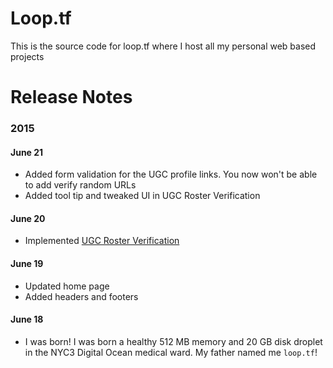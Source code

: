 # Loop.tf

This is the source code for loop.tf where I host all my personal web
based projects

# Release Notes

### 2015

#### June 21

- Added form validation for the UGC profile links. You now won't be
  able to add verify random URLs
- Added tool tip and tweaked UI in UGC Roster Verification

#### June 20

- Implemented [UGC Roster Verification](http://loop.tf/UGC)

#### June 19

- Updated home page
- Added headers and footers

#### June 18

- I was born! I was born a healthy 512 MB memory and 20 GB disk droplet in the NYC3 Digital Ocean medical ward. My father named me `loop.tf`!

